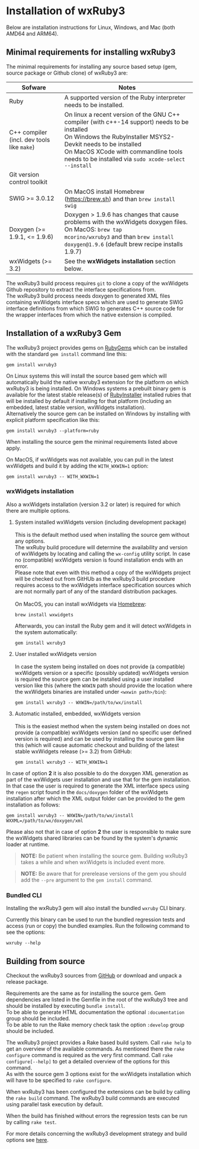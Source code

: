 <!--
# @markup markdown
-->

# Installation of wxRuby3

Below are installation instructions for Linux, Windows, and Mac (both AMD64 and ARM64).

## Minimal requirements for installing wxRuby3

The minimal requirements for installing any source based setup (gem, source package or Github clone) of wxRuby3 are:

| Sofware                                       | Notes                                                                                                                                                                                                                                                                        |
|-----------------------------------------------|------------------------------------------------------------------------------------------------------------------------------------------------------------------------------------------------------------------------------------------------------------------------------|
| Ruby                                          | A supported version of the Ruby interpreter needs to be installed.                                                                                                                                                                                                           |
| C++ compiler<br>(incl. dev tools like `make`) | On linux a recent version of the GNU C++ compiler (with c++-14 support) needs to be installed<br>On Windows the RubyInstaller MSYS2-Devkit needs to be installed<br>On MacOS XCode with commandline tools needs to be installed via <code>sudo xcode-select --install</code> |
| Git version control toolkit                   |                                                                                                                                                                                                                                                                              |
| SWIG >= 3.0.12                                | On MacOS install Homebrew (https://brew.sh) and than <code>brew install swig</code>                                                                                                                                                                                          |
| Doxygen (>= 1.9.1, <= 1.9.6)                  | Doxygen > 1.9.6 has changes that cause problems with the wxWidgets doxygen files.<br>On MacOS: <code>brew tap mcorino/wxruby3</code> and than `brew install doxygen@1.9.6` (default brew recipe installs 1.9.7)                                                              |
| wxWidgets (>= 3.2)                            | See the <b>wxWidgets installation</b> section below.                                                                                                                                                                                                                         |

The wxRuby3 build process requires `git` to clone a copy of the wxWidgets Github repository to extract the interface 
specifications from.<br>
The wxRuby3 build process needs doxygen to generated XML files containing wxWidgets interface specs which are used to 
generate SWIG interface definitions from which SWIG to generates C++ source code for the wrapper interfaces from
which the native extension is compiled.

## Installation of a wxRuby3 Gem

The wxRuby3 project provides gems on [RubyGems](https://rubygems.org) which can be installed with the
standard `gem install` command line this:

```shell
gem install wxruby3
 ```

On Linux systems this will install the source based gem which will automatically build the native wxruby3 extension
for the platform on which wxRuby3 is being installed.
On Windows systems a prebuilt binary gem is available for the latest stable release(s) of [RubyInstaller](https://rubyinstaller.org) 
installed rubies that will be installed by default if installing for that platform (including an embedded, latest 
stable version, wxWidgets installation).<br>
Alternatively the source gem can be installed on Windows by installing with explicit platform specification like this:

```shell
gem install wxruby3 --platform=ruby
```

When installing the source gem the minimal requirements listed above apply.

On MacOS, if wxWidgets was not available, you can pull in the latest wxWidgets and build it by adding the `WITH_WXWIN=1` option:

```shell
gem install wxruby3 -- WITH_WXWIN=1
```

### wxWidgets installation

Also a wxWidgets installation (version 3.2 or later) is required for which there are multiple options.

1. System installed wxWidgets version (including development package)<br/>
   <br/>
   This is the default method used when installing the source gem without any options.<br>
   The wxRuby build procedure will determine the availability and version of wxWidgets by locating and calling
   the `wx-config` utility script. In case no (compatible) wxWidgets version is found installation ends with an error.<br>
   Please note that even with this method a copy of the wxWidgets project will be checked out from GitHUb as the wxRuby3
   build procedure requires access to the wxWidgets interface specification sources which are not normally part of any of 
   the standard distribution packages.<br/> 
   <br/>
   On MacOS, you can install wxWidgets via [Homebrew](https://brew.sh/):
   ```shell
   brew install wxwidgets
   ```
   Afterwards, you can install the Ruby gem and it will detect wxWidgets in the system automatically:
   ```shell
   gem install wxruby3
   ```   

2. User installed wxWidgets version<br>
   <br>
   In case the system being installed on does not provide (a compatible) wxWidgets version or a specific (possibly updated)
   wxWidgets version is required the source gem can be installed using a user installed version like this (where the 
   `WXWIN` path should provide the location where the wxWidgets binaries are installed under `<wxwin path>/bin`):<br>
   ```shell
   gem install wxruby3 -- WXWIN=/path/to/wx/install 
   ```

3. Automatic installed, embedded, wxWidgets version<br>
   <br>
   This is the easiest method when the system being installed on does not provide (a compatible) wxWidgets version (and 
   no specific user defined version is required) and can be used by installing the source gem like this (which will
   cause automatic checkout and building of the latest stable wxWidgets release (>= 3.2) from GitHub:
   ```shell
   gem install wxruby3 -- WITH_WXWIN=1
   ```

In case of option **2** it is also possible to do the doxygen XML generation as part of the wxWidgets user installation
and use that for the gem installation. In that case the user is required to generate the XML interface specs using the
`regen` script found in the `docs/doxygen` folder of the wxWidgets installation after which the XML output folder can be 
provided to the gem installation as follows:

```shell
gem install wxruby3 -- WXWIN=/path/to/wx/install WXXML=/path/to/wx/doxygen/xml
```

Please also not that in case of option **2** the user is responsible to make sure the wxWidgets shared libraries can be
found by the system's dynamic loader at runtime.

> **NOTE:** Be patient when installing the source gem. Building wxRuby3 takes a while and when wxWidgets is included event more. 

> **NOTE:** Be aware that for prerelease versions of the gem you should add the `--pre` argument to the `gem install` command. 

### Bundled CLI

Installing the wxRuby3 gem will also install the bundled `wxruby` CLI binary.

Currently this binary can be used to run the bundled regression tests and access (run or copy) the bundled examples.
Run the following command to see the options:

```shell
wxruby --help
```

## Building from source

Checkout the wxRuby3 sources from [GitHub](https://github.com/mcorino/wxRuby3) or download and unpack a release package.

Requirements are the same as for installing the source gem. Gem dependencies are listed in the Gemfile in the root
of the wxRuby3 tree and should be installed by executing `bundle install`.<br>
To be able to generate HTML documentation the optional `:documentation` group should be included.<br>
To be able to run the Rake memory check task the option `:develop` group should be included.

The wxRuby3 project provides a Rake based build system. Call `rake help` to get an overview of the available commands.
As mentioned there the `rake configure` command is required as the very first command. Call `rake configure[--help]` to
get a detailed overview of the options for this command.<br>
As with the source gem 3 options exist for the wxWidgets installation which will have to be specified to `rake configure`.  

When wxRuby3 has been configured the extensions can be build by calling the `rake build` command. The wxRuby3 build 
commands are executed using parallel task execution by default.

When the build has finished without errors the regression tests can be run by calling `rake test`.

For more details concerning the wxRuby3 development strategy and build options see [here](TODO). 
